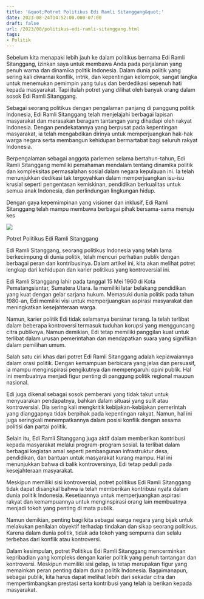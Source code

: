 ```yaml
---
title: '&quot;Potret Politikus Edi Ramli Sitanggang&quot;'
date: 2023-08-24T14:52:00.000-07:00
draft: false
url: /2023/08/politikus-edi-ramli-sitanggang.html
tags: 
- Politik
---
```


  

Sebelum kita menapaki lebih jauh ke dalam politikus bernama Edi Ramli Sitanggang, izinkan saya untuk membawa Anda pada perjalanan yang penuh warna dan dinamika politik Indonesia. Dalam dunia politik yang sering kali diwarnai konflik, intrik, dan kepentingan kelompok, sangat langka untuk menemukan pemimpin yang tulus dan berdedikasi sepenuh hati kepada masyarakat. Tapi itulah potret yang dilihat oleh banyak orang dalam sosok Edi Ramli Sitanggang.

  

Sebagai seorang politikus dengan pengalaman panjang di panggung politik Indonesia, Edi Ramli Sitanggang telah menjelajahi berbagai lapisan masyarakat dan merasakan beragam tantangan yang dihadapi oleh rakyat Indonesia. Dengan pendekatannya yang berpusat pada kepentingan masyarakat, ia telah mengabdikan dirinya untuk memperjuangkan hak-hak warga negara serta membangun kehidupan bermartabat bagi seluruh rakyat Indonesia.

  

Berpengalaman sebagai anggota parlemen selama bertahun-tahun, Edi Ramli Sitanggang memiliki pemahaman mendalam tentang dinamika politik dan kompleksitas permasalahan sosial dalam negara kepulauan ini. Ia telah menunjukkan dedikasi tak tergoyahkan dalam memperjuangkan isu-isu krusial seperti pengentasan kemiskinan, pendidikan berkualitas untuk semua anak Indonesia, dan perlindungan lingkungan hidup.

  

Dengan gaya kepemimpinan yang visioner dan inklusif, Edi Ramli Sitanggang telah mampu membawa berbagai pihak bersama-sama menuju kes

  

![](https://static.republika.co.id/uploads/images/inpicture_slide/kapoksi-partai-demokrat-edi-ramli-sitanggang-_130923154430-613.jpg)

  

Potret Politikus Edi Ramli Sitanggang

  

Edi Ramli Sitanggang, seorang politikus Indonesia yang telah lama berkecimpung di dunia politik, telah mencuri perhatian publik dengan berbagai peran dan kontribusinya. Dalam artikel ini, kita akan melihat potret lengkap dari kehidupan dan karier politikus yang kontroversial ini.

  

Edi Ramli Sitanggang lahir pada tanggal 15 Mei 1960 di Kota Pematangsiantar, Sumatera Utara. Ia memiliki latar belakang pendidikan yang kuat dengan gelar sarjana hukum. Memasuki dunia politik pada tahun 1980-an, Edi memiliki visi untuk memperjuangkan aspirasi masyarakat dan meningkatkan kesejahteraan warga.

  

Namun, karier politik Edi tidak selamanya bersinar terang. Ia telah terlibat dalam beberapa kontroversi termasuk tuduhan korupsi yang mengguncang citra publiknya. Namun demikian, Edi tetap memiliki panggilan kuat untuk terlibat dalam urusan pemerintahan dan mendapatkan suara yang signifikan dalam pemilihan umum.

  

Salah satu ciri khas dari potret Edi Ramli Sitanggang adalah kepiawaiannya dalam orasi politik. Dengan kemampuan berbicara yang jelas dan persuasif, ia mampu menginspirasi pengikutnya dan mempengaruhi opini publik. Hal ini membuatnya menjadi figur penting di panggung politik regional maupun nasional.

  

Edi juga dikenal sebagai sosok pemberani yang tidak takut untuk menyuarakan pendapatnya, bahkan dalam situasi yang sulit atau kontroversial. Dia sering kali mengkritik kebijakan-kebijakan pemerintah yang dianggapnya tidak berpihak pada kepentingan rakyat. Namun, hal ini juga seringkali menempatkannya dalam posisi konflik dengan sesama politisi dan partai politik.

  

Selain itu, Edi Ramli Sitanggang juga aktif dalam memberikan kontribusi kepada masyarakat melalui program-program sosial. Ia terlibat dalam berbagai kegiatan amal seperti pembangunan infrastruktur desa, pendidikan, dan bantuan untuk masyarakat kurang mampu. Hal ini menunjukkan bahwa di balik kontroversinya, Edi tetap peduli pada kesejahteraan masyarakat.

  

Meskipun memiliki sisi kontroversial, potret politikus Edi Ramli Sitanggang tidak dapat disangkal bahwa ia telah memberikan kontribusi nyata dalam dunia politik Indonesia. Kesetiaannya untuk memperjuangkan aspirasi rakyat dan kemampuannya untuk menginspirasi orang lain membuatnya menjadi tokoh yang penting di mata publik.

  

Namun demikian, penting bagi kita sebagai warga negara yang bijak untuk melakukan penilaian obyektif terhadap tindakan dan sikap seorang politikus. Karena dalam dunia politik, tidak ada tokoh yang sempurna dan selalu terbebas dari konflik atau kontroversi.

  

Dalam kesimpulan, potret Politikus Edi Ramli Sitanggang mencerminkan kepribadian yang kompleks dengan karier politik yang penuh tantangan dan kontroversi. Meskipun memiliki sisi gelap, ia tetap merupakan figur yang memainkan peran penting dalam dunia politik Indonesia. Bagaimanapun, sebagai publik, kita harus dapat melihat lebih dari sekadar citra dan mempertimbangkan prestasi serta kontribusi yang telah ia berikan kepada masyarakat.